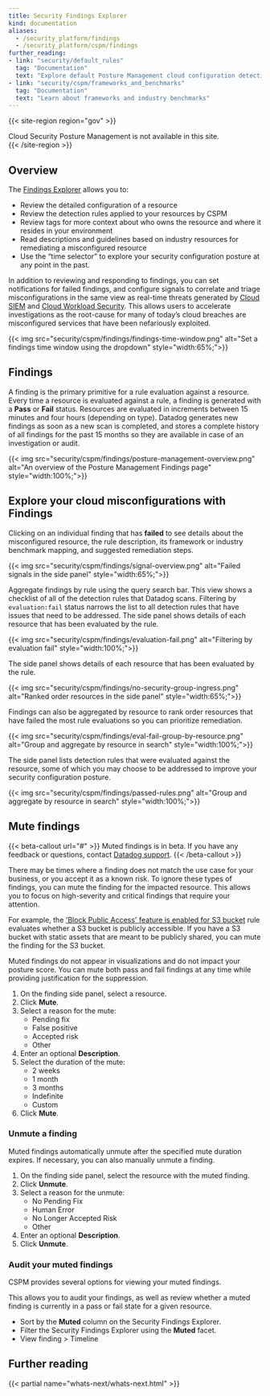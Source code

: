 ```yaml
---
title: Security Findings Explorer
kind: documentation
aliases:
  - /security_platform/findings
  - /security_platform/cspm/findings
further_reading:
- link: "security/default_rules"
  tag: "Documentation"
  text: "Explore default Posture Management cloud configuration detection rules"
- link: "security/cspm/frameworks_and_benchmarks"
  tag: "Documentation"
  text: "Learn about frameworks and industry benchmarks"
---
```


{{< site-region region="gov" >}}
<div class="alert alert-warning">
Cloud Security Posture Management is not available in this site.
</div>
{{< /site-region >}}

## Overview

The [Findings Explorer][1] allows you to:

- Review the detailed configuration of a resource
- Review the detection rules applied to your resources by CSPM
- Review tags for more context about who owns the resource and where it resides in your environment
- Read descriptions and guidelines based on industry resources for remediating a misconfigured resource
- Use the “time selector” to explore your security configuration posture at any point in the past.

In addition to reviewing and responding to findings, you can set notifications for failed findings, and configure signals to correlate and triage misconfigurations in the same view as real-time threats generated by [Cloud SIEM][2] and [Cloud Workload Security][3]. This allows users to accelerate investigations as the root-cause for many of today’s cloud breaches are misconfigured services that have been nefariously exploited.

{{< img src="security/cspm/findings/findings-time-window.png" alt="Set a findings time window using the dropdown" style="width:65%;">}}

## Findings

A finding is the primary primitive for a rule evaluation against a resource. Every time a resource is evaluated against a rule, a finding is generated with a **Pass** or **Fail** status. Resources are evaluated in increments between 15 minutes and four hours (depending on type). Datadog generates new findings as soon as a new scan is completed, and stores a complete history of all findings for the past 15 months so they are available in case of an investigation or audit.

{{< img src="security/cspm/findings/posture-management-overview.png" alt="An overview of the Posture Management Findings page" style="width:100%;">}}

## Explore your cloud misconfigurations with Findings

Clicking on an individual finding that has **failed** to see details about the misconfigured resource, the rule description, its framework or industry benchmark mapping, and suggested remediation steps.

{{< img src="security/cspm/findings/signal-overview.png" alt="Failed signals in the side panel" style="width:65%;">}}

Aggregate findings by rule using the query search bar. This view shows a checklist of all of the detection rules that Datadog scans. Filtering by `evaluation:fail` status narrows the list to all detection rules that have issues that need to be addressed. The side panel shows details of each resource that has been evaluated by the rule.

{{< img src="security/cspm/findings/evaluation-fail.png" alt="Filtering by evaluation fail" style="width:100%;">}}

The side panel shows details of each resource that has been evaluated by the rule.

{{< img src="security/cspm/findings/no-security-group-ingress.png" alt="Ranked order resources in the side panel" style="width:65%;">}}

Findings can also be aggregated by resource to rank order resources that have failed the most rule evaluations so you can prioritize remediation.

{{< img src="security/cspm/findings/eval-fail-group-by-resource.png" alt="Group and aggregate by resource in search" style="width:100%;">}}

The side panel lists detection rules that were evaluated against the resource, some of which you may choose to be addressed to improve your security configuration posture.

{{< img src="security/cspm/findings/passed-rules.png" alt="Group and aggregate by resource in search" style="width:100%;">}}

## Mute findings

{{< beta-callout url="#" >}}
  Muted findings is in beta. If you have any feedback or questions, contact <a href="/help">Datadog support</a>.
{{< /beta-callout >}}

There may be times where a finding does not match the use case for your business, or you accept it as a known risk. To ignore these types of findings, you can mute the finding for the impacted resource. This allows you to focus on high-severity and critical findings that require your attention.

For example, the ['Block Public Access' feature is enabled for S3 bucket][4] rule evaluates whether a S3 bucket is publicly accessible. If you have a S3 bucket with static assets that are meant to be publicly shared, you can mute the finding for the S3 bucket.

Muted findings do not appear in visualizations and do not impact your posture score. You can mute both pass and fail findings at any time while providing justification for the suppression.

1. On the finding side panel, select a resource.
2. Click **Mute**.
3. Select a reason for the mute:
    - Pending fix
    - False positive
    - Accepted risk
    - Other
4. Enter an optional **Description**.
5. Select the duration of the mute:
    - 2 weeks
    - 1 month
    - 3 months
    - Indefinite
    - Custom
6. Click **Mute**.

### Unmute a finding

Muted findings automatically unmute after the specified mute duration expires. If necessary, you can also manually unmute a finding.

1. On the finding side panel, select the resource with the muted finding.
2. Click **Unmute**.
3. Select a reason for the unmute:
    - No Pending Fix
    - Human Error
    - No Longer Accepted Risk
    - Other
4. Enter an optional **Description**.
5. Click **Unmute**.

### Audit your muted findings

CSPM provides several options for viewing your muted findings. 

This allows you to audit your findings, as well as review whether a muted finding is currently in a pass or fail state for a given resource.

- Sort by the **Muted** column on the Security Findings Explorer.
- Filter the Security Findings Explorer using the **Muted** facet.
- View finding > Timeline

## Further reading

{{< partial name="whats-next/whats-next.html" >}}

[1]: https://app.datadoghq.com/security/compliance?time=now
[2]: /security/cloud_siem/
[3]: /security/cloud_workload_security/
[4]: /security/default_rules/cis-aws-1.3.0-1.20/
